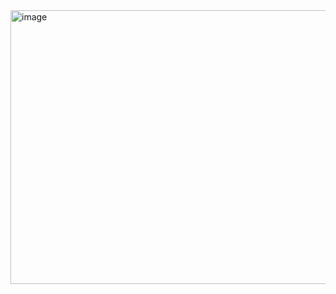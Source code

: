 <img width="1084" height="438" alt="image" src="https://github.com/user-attachments/assets/5cfb1cc6-ec46-4bf8-9195-892928099fa3" />
